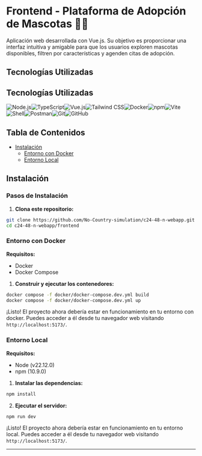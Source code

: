 # Frontend - Plataforma de Adopción de Mascotas 🐶🐱

Aplicación web desarrollada con Vue.js. Su objetivo es proporcionar una interfaz intuitiva y amigable para que los usuarios exploren mascotas disponibles, filtren por características y agenden citas de adopción.

## Tecnologías Utilizadas

## Tecnologías Utilizadas

![Node.js](https://img.shields.io/badge/Node.js-339933?style=for-the-badge&logo=nodedotjs&logoColor=white)![TypeScript](https://img.shields.io/badge/TypeScript-007ACC?style=for-the-badge&logo=typescript&logoColor=white)![Vue.js](https://img.shields.io/badge/Vue.js-4FC08D?style=for-the-badge&logo=vuedotjs&logoColor=white)![Tailwind CSS](https://img.shields.io/badge/Tailwind_CSS-38B2AC?style=for-the-badge&logo=tailwind-css&logoColor=white)![Docker](https://img.shields.io/badge/Docker-2496ED?style=for-the-badge&logo=docker&logoColor=white)![npm](https://img.shields.io/badge/npm-CB3837?style=for-the-badge&logo=npm&logoColor=white)![Vite](https://img.shields.io/badge/Vite-646CFF?style=for-the-badge&logo=vite&logoColor=white)![Shell](https://img.shields.io/badge/Shell-4EAA25?style=for-the-badge&logo=gnubash&logoColor=white)![Postman](https://img.shields.io/badge/Postman-FF6C37?style=for-the-badge&logo=postman&logoColor=white)![Git](https://img.shields.io/badge/Git-F05032?style=for-the-badge&logo=git&logoColor=white)![GitHub](https://img.shields.io/badge/GitHub-181717?style=for-the-badge&logo=github&logoColor=white)

## Tabla de Contenidos

- [Instalación](#instalación)
  - [Entorno con Docker](#entorno-con-docker)
  - [Entorno Local](#entorno-local)

## Instalación

### Pasos de Instalación

1. **Clona este repositorio:**

```bash
git clone https://github.com/No-Country-simulation/c24-48-n-webapp.git
cd c24-48-n-webapp/frontend
```

### Entorno con Docker

**Requisitos:**
- Docker
- Docker Compose

1. **Construir y ejecutar los contenedores:**

```bash
docker compose -f docker/docker-compose.dev.yml build
docker compose -f docker/docker-compose.dev.yml up
```

¡Listo! El proyecto ahora debería estar en funcionamiento en tu entorno con docker. Puedes acceder a él desde tu navegador web visitando `http://localhost:5173/`.

### Entorno Local

**Requisitos:**
- Node (v22.12.0)
- npm (10.9.0)

1. **Instalar las dependencias:**

```bash
npm install
```

2. **Ejecutar el servidor:**

```bash
npm run dev
```

¡Listo! El proyecto ahora debería estar en funcionamiento en tu entorno local. Puedes acceder a él desde tu navegador web visitando `http://localhost:5173/`.

---
